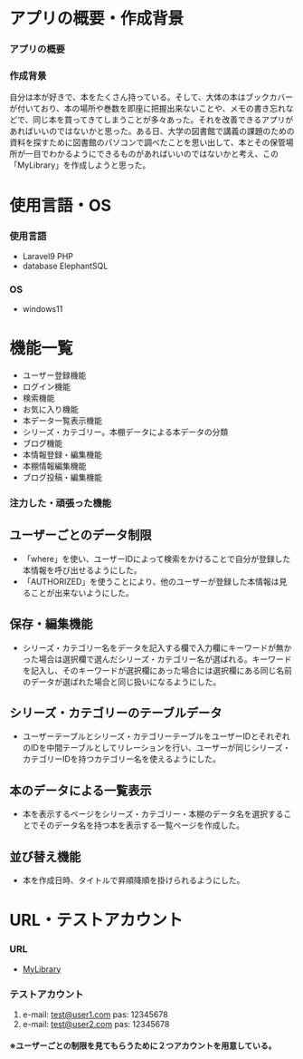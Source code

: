 # アプリの概要・作成背景
### アプリの概要

### 作成背景
自分は本が好きで、本をたくさん持っている。そして、大体の本はブックカバーが付いており、本の場所や巻数を即座に把握出来ないことや、メモの書き忘れなどで、同じ本を買ってきてしまうことが多々あった。それを改善できるアプリがあればいいのではないかと思った。ある日、大学の図書館で講義の課題のための資料を探すために図書館のパソコンで調べたことを思い出して、本とその保管場所が一目でわかるようにできるものがあればいいのではないかと考え、この「MyLibrary」を作成しようと思った。
# 使用言語・OS
### 使用言語
- Laravel9 PHP 
- database ElephantSQL
### OS
- windows11
# 機能一覧
- ユーザー登録機能
- ログイン機能
- 検索機能
- お気に入り機能
- 本データ一覧表示機能
- シリーズ・カテゴリー。本棚データによる本データの分類
- ブログ機能
- 本情報登録・編集機能
- 本棚情報編集機能
- ブログ投稿・編集機能
### 注力した・頑張った機能
## ユーザーごとのデータ制限
- 「where」を使い、ユーザーIDによって検索をかけることで自分が登録した本情報を呼び出せるようにした。
- 「AUTHORIZED」を使うことにより、他のユーザーが登録した本情報は見ることが出来ないようにした。
## 保存・編集機能
- シリーズ・カテゴリー名をデータを記入する欄で入力欄にキーワードが無かった場合は選択欄で選んだシリーズ・カテゴリー名が選ばれる。キーワードを記入し、そのキーワードが選択欄にあった場合には選択欄にある同じ名前のデータが選ばれた場合と同じ扱いになるようにした。
## シリーズ・カテゴリーのテーブルデータ
- ユーザーテーブルとシリーズ・カテゴリーテーブルをユーザーIDとそれぞれのIDを中間テーブルとしてリレーションを行い、ユーザーが同じシリーズ・カテゴリーIDを持つカテゴリー名を使えるようにした。
## 本のデータによる一覧表示
- 本を表示するページをシリーズ・カテゴリー・本棚のデータ名を選択することでそのデータ名を持つ本を表示する一覧ページを作成した。
## 並び替え機能
- 本を作成日時、タイトルで昇順降順を掛けられるようにした。
# URL・テストアカウント
### URL
- [MyLibrary](https://mylibrary-bx6fw2903-yota-yamamotos-projects.vercel.app/)
### テストアカウント
1. e-mail: test@user1.com
   pas: 12345678
2. e-mail: test@user2.com
   pas: 12345678
#### ※ユーザーごとの制限を見てもらうために２つアカウントを用意している。   
